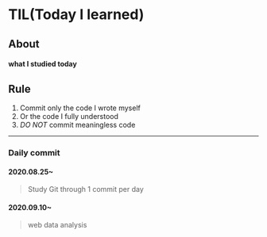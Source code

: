 # TIL(Today I learned)

## About

#### what I studied today


## Rule

1. Commit only the code I wrote myself
2. Or the code I fully understood
3. _DO NOT_ commit meaningless code

---

### Daily commit

#### 2020.08.25~

> Study Git through 1 commit per day

#### 2020.09.10~

> web
> data analysis
